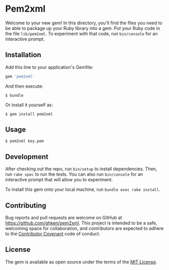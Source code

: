 # Pem2xml

Welcome to your new gem! In this directory, you'll find the files you need to be able to package up your Ruby library into a gem. Put your Ruby code in the file `lib/pem2xml`. To experiment with that code, run `bin/console` for an interactive prompt.

## Installation

Add this line to your application's Gemfile:

```ruby
gem 'pem2xml'
```

And then execute:

    $ bundle

Or install it yourself as:

    $ gem install pem2xml

## Usage

    $ pem2xml key.pem

## Development

After checking out the repo, run `bin/setup` to install dependencies. Then, run `rake spec` to run the tests. You can also run `bin/console` for an interactive prompt that will allow you to experiment.

To install this gem onto your local machine, run `bundle exec rake install`.

## Contributing

Bug reports and pull requests are welcome on GitHub at https://github.com/ghken/pem2xml. This project is intended to be a safe, welcoming space for collaboration, and contributors are expected to adhere to the [Contributor Covenant](http://contributor-covenant.org) code of conduct.


## License

The gem is available as open source under the terms of the [MIT License](http://opensource.org/licenses/MIT).

